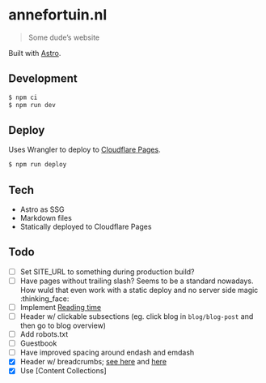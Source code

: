 # annefortuin.nl

> Some dude’s website

Built with [Astro](https://astro.build/).

## Development

```bash
$ npm ci
$ npm run dev
```

## Deploy

Uses Wrangler to deploy to [Cloudflare Pages](https://pages.cloudflare.com/).

```bash
$ npm run deploy
```

## Tech

- Astro as SSG
- Markdown files
- Statically deployed to Cloudflare Pages

## Todo

- [ ] Set SITE_URL to something during production build?
- [ ] Have pages without trailing slash? Seems to be a standard nowadays. How wuld that even work with a static deploy and no server side magic :thinking_face:
- [ ] Implement [Reading time](https://docs.astro.build/en/recipes/reading-time/)
- [ ] Header w/ clickable subsections (eg. click blog in `blog/blog-post` and then go to blog overview)
- [ ] Add robots.txt
- [ ] Guestbook
- [ ] Have improved spacing around endash and emdash
- [x] Header w/ breadcrumbs; [see here](https://markboulton.co.uk/journal/an-anchor/) and [here](https://paulmillr.com/posts/eth-cryptography/)
- [x] Use [Content Collections]
